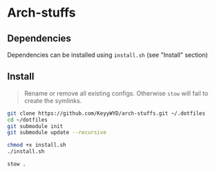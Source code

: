 # Arch-stuffs

## Dependencies

Dependencies can be installed using `install.sh` (see "Install" section)

## Install

> Rename or remove all existing configs. Otherwise `stow` will fail to create the symlinks.

```bash
git clone https://github.com/KeyyWYD/arch-stuffs.git ~/.dotfiles
cd ~/dotfiles
git submodule init
git submodule update --recursive

chmod +x install.sh
./install.sh

stow .
```
